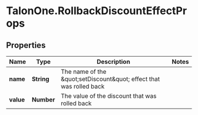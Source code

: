 # TalonOne.RollbackDiscountEffectProps

## Properties

Name | Type | Description | Notes
------------ | ------------- | ------------- | -------------
**name** | **String** | The name of the \&quot;setDiscount\&quot; effect that was rolled back | 
**value** | **Number** | The value of the discount that was rolled back | 


